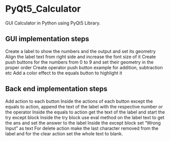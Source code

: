 # PyQt5_Calculator

GUI Calculator in Python using PyQt5 Library.

## GUI implementation steps

Create a label to show the numbers and the output and set its geometry
Align the label text from right side and increase the font size of it
Create push buttons for the numbers from 0 to 9 and set their geometry in the proper order
Create operator push button example for addition, subtraction etc
Add a color effect to the equals button to highlight it

## Back end implementation steps

Add action to each button
Inside the actions of each button except the equals to action, append the text of the label with the respective number or the operator
Inside the equals to action get the text of the label and start the try except block
Inside the try block use eval method on the label text to get the ans and set the answer to the label
Inside the except block set “Wrong Input” as text
For delete action make the last character removed from the label and for the clear action set the whole text to blank.
